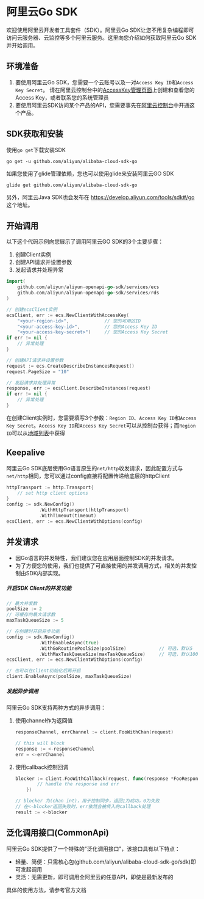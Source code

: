# 阿里云Go SDK
欢迎使用阿里云开发者工具套件（SDK）。阿里云Go SDK让您不用复杂编程即可访问云服务器、云监控等多个阿里云服务。这里向您介绍如何获取阿里云Go SDK并开始调用。

## 环境准备
1. 要使用阿里云Go SDK，您需要一个云账号以及一对`Access Key ID`和`Access Key Secret`。 请在阿里云控制台中的[AccessKey管理页面](https://usercenter.console.aliyun.com/?spm=5176.doc52740.2.3.QKZk8w#/manage/ak)上创建和查看您的Access Key，或者联系您的系统管理员
2. 要使用阿里云SDK访问某个产品的API，您需要事先在[阿里云控制台](https://home.console.aliyun.com/?spm=5176.doc52740.2.4.QKZk8w)中开通这个产品。

## SDK获取和安装

使用`go get`下载安装SDK

```
go get -u github.com/aliyun/alibaba-cloud-sdk-go
```

如果您使用了glide管理依赖，您也可以使用glide来安装阿里云GO SDK

```
glide get github.com/aliyun/alibaba-cloud-sdk-go
```

另外，阿里云Java SDK也会发布在 https://develop.aliyun.com/tools/sdk#/go 这个地址。

## 开始调用
以下这个代码示例向您展示了调用阿里云GO SDK的3个主要步骤：

1. 创建Client实例
2. 创建API请求并设置参数
3. 发起请求并处理异常

```go
import(
	github.com/aliyun/aliyun-openapi-go-sdk/services/ecs
	github.com/aliyun/aliyun-openapi-go-sdk/services/rds
)

// 创建ecsClient实例
ecsClient, err := ecs.NewClientWithAccessKey(
	"<your-region-id>", 			// 您的可用区ID
	"<your-access-key-id>", 		// 您的Access Key ID
	"<your-access-key-secret>")		// 您的Access Key Secret
if err != nil {
	// 异常处理
}

// 创建API请求并设置参数
request := ecs.CreateDescribeInstancesRequest()
request.PageSize = "10"

// 发起请求并处理异常
response, err := ecsClient.DescribeInstances(request)
if err != nil {
	// 异常处理
}
```

在创建Client实例时，您需要填写3个参数：`Region ID`、`Access Key ID`和`Access Key Secret`。`Access Key ID`和`Access Key Secret`可以从控制台获得；而`Region ID`可以从[地域列表](https://help.aliyun.com/document_detail/40654.html?spm=5176.doc52740.2.8.FogWrd)中获得


## Keepalive
阿里云Go SDK底层使用Go语言原生的`net/http`收发请求，因此配置方式与`net/http`相同，您可以通过config直接将配置传递给底层的httpClient
```go
httpTransport := http.Transport{
	// set http client options
}
config := sdk.NewConfig()
            .WithHttpTransport(httpTransport)
            .WithTimeout(timeout)
ecsClient, err := ecs.NewClientWithOptions(config)

```

## 并发请求

* 因Go语言的并发特性，我们建议您在应用层面控制SDK的并发请求。
* 为了方便您的使用，我们也提供了可直接使用的并发调用方式，相关的并发控制由SDK内部实现。

##### 开启SDK Client的并发功能
```go
// 最大并发数
poolSize := 2
// 可缓存的最大请求数
maxTaskQueueSize := 5

// 在创建时开启异步功能
config := sdk.NewConfig()
            .WithEnableAsync(true)
            .WithGoRoutinePoolSize(poolSize)            // 可选，默认5
            .WithMaxTaskQueueSize(maxTaskQueueSize)     // 可选，默认1000
ecsClient, err := ecs.NewClientWithOptions(config)            

// 也可以在client初始化后再开启
client.EnableAsync(poolSize, maxTaskQueueSize)
```

##### 发起异步调用
阿里云Go SDK支持两种方式的异步调用：

1. 使用channel作为返回值
    ```go
    responseChannel, errChannel := client.FooWithChan(request)
    
    // this will block
    response := <-responseChannel
    err = <-errChannel
    ```

2. 使用callback控制回调
    
    ```go
    blocker := client.FooWithCallback(request, func(response *FooResponse, err error) {
    		// handle the response and err
    	})
 	
    // blocker 为(chan int)，用于控制同步，返回1为成功，0为失败
    // 在<-blocker返回失败时，err依然会被传入的callback处理
    result := <-blocker
    ```
    
## 泛化调用接口(CommonApi)
阿里云Go SDK提供了一个特殊的"泛化调用接口"，该接口具有以下特点：

* 轻量、简便：只需核心包(github.com/aliyun/alibaba-cloud-sdk-go/sdk)即可发起调用
* 灵活：无需更新，即可调用全阿里云的任意API，即使是最新发布的

具体的使用方法，请参考官方文档
